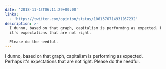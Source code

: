 ```yaml
---
date: '2018-11-12T06:11:29+00:00'
links:
  - 'https://twitter.com/opinion/status/1061376714931167232'
description: >-
  I dunno, based on that graph, capitalism is performing as expected. Perhaps
  it's expectations that are not right.

  Please do the needful.
---
```

I dunno, based on that graph, capitalism is performing as expected. Perhaps it's expectations that are not right.
Please do the needful. 
